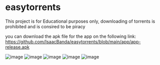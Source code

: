 # easytorrents
This project is for Educational purposes only, downloading of torrents is prohibited and is consired to be  piracy

 you can download the apk file for the app on the following link: 
https://github.com/IsaacBanda/easytorrents/blob/main/app/app-release.apk


![image](https://user-images.githubusercontent.com/28734488/130453180-752a1912-b756-491b-a65a-3dfa05a346cb.png)
![image](https://user-images.githubusercontent.com/28734488/130453730-53ccdff2-6c5c-420e-8ab3-302c3077ac1e.png)
![image](https://user-images.githubusercontent.com/28734488/130453917-8c83ceae-8486-4ee1-b059-4adbee0d1ffe.png)
![image](https://user-images.githubusercontent.com/28734488/130454036-c462d551-c8db-4ea4-b6fc-4fb608c2f567.png)
![image](https://user-images.githubusercontent.com/28734488/130454319-9f1623fe-cbec-4931-a8d6-42b03e6e215d.png)


